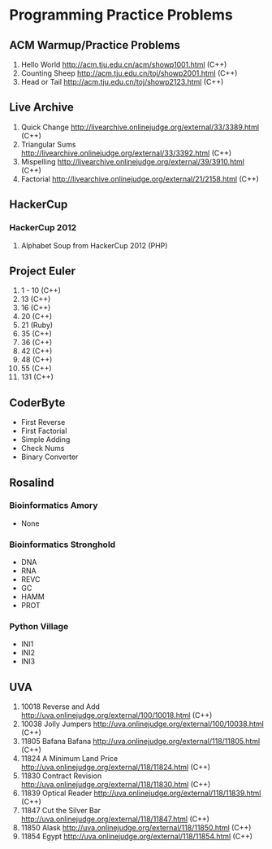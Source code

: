 # Programming Practice Problems #

## ACM Warmup/Practice Problems ##

1. Hello World http://acm.tju.edu.cn/acm/showp1001.html (C++)
2. Counting Sheep http://acm.tju.edu.cn/toj/showp2001.html (C++)
3. Head or Tail http://acm.tju.edu.cn/toj/showp2123.html (C++)

## Live Archive ##

1. Quick Change http://livearchive.onlinejudge.org/external/33/3389.html (C++)
2. Triangular Sums http://livearchive.onlinejudge.org/external/33/3392.html (C++)
3. Mispelling http://livearchive.onlinejudge.org/external/39/3910.html (C++)
4. Factorial http://livearchive.onlinejudge.org/external/21/2158.html (C++)

## HackerCup ##
### HackerCup 2012 ###
1. Alphabet Soup from HackerCup 2012 (PHP)

## Project Euler ##

1. 1 - 10 (C++)
2. 13 (C++)
3. 16 (C++)
4. 20 (C++)
5. 21 (Ruby)
6. 35 (C++)
7. 36 (C++)
8. 42 (C++)
9. 48 (C++)
10. 55 (C++)
11. 131 (C++)

## CoderByte ##

- First Reverse
- First Factorial
- Simple Adding
- Check Nums
- Binary Converter

## Rosalind ##

### Bioinformatics Amory ###

- None

### Bioinformatics Stronghold ###

- DNA
- RNA
- REVC
- GC
- HAMM
- PROT

### Python Village ###

- INI1
- INI2
- INI3

## UVA ##
1. 10018 Reverse and Add http://uva.onlinejudge.org/external/100/10018.html (C++)
2. 10038 Jolly Jumpers http://uva.onlinejudge.org/external/100/10038.html (C++)
3. 11805 Bafana Bafana http://uva.onlinejudge.org/external/118/11805.html (C++)
4. 11824 A Minimum Land Price http://uva.onlinejudge.org/external/118/11824.html (C++)
5. 11830 Contract Revision http://uva.onlinejudge.org/external/118/11830.html (C++)
6. 11839 Optical Reader http://uva.onlinejudge.org/external/118/11839.html (C++)
7. 11847 Cut the Silver Bar http://uva.onlinejudge.org/external/118/11847.html (C++)
8. 11850 Alask http://uva.onlinejudge.org/external/118/11850.html (C++)
9. 11854 Egypt http://uva.onlinejudge.org/external/118/11854.html (C++)
